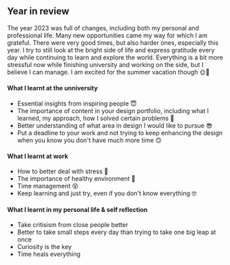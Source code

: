 ## Year in review 

The year 2023 was full of changes, including both my personal and professional life. Many new opportunities came my way for which I am grateful. There were very good times, but also harder ones, especially this year. I try to still look at the bright side of life and express gratitude every day while continuing to learn and explore the world. Everything is a bit more stressful now while finishing university and working on the side, but I believe I can manage. I am excited for the summer vacation though 🌞🌊


#### What I learnt at the unniversity
- Essential insights from inspiring people 😇
- The importance of content in your design portfolio, including what I learned, my approach, how I solved certain problems 🤔
- Better understanding of what area in design I would like to pursue 😎
- Put a deadline to your work and not trying to keep enhancing the design when you know you don't have much more time 🙃


#### What I learnt at work
- How to better deal with stress 🥹
- The importance of healthy environment 🙏
- Time management 😵
- Keep learning and just try, even if you don't know everything 🤓


#### What I learnt in my personal life & self reflection 
- Take critisism from close people better
- Better to take small steps every day than trying to take one big leap at once
- Curiosity is the key
- Time heals everything
